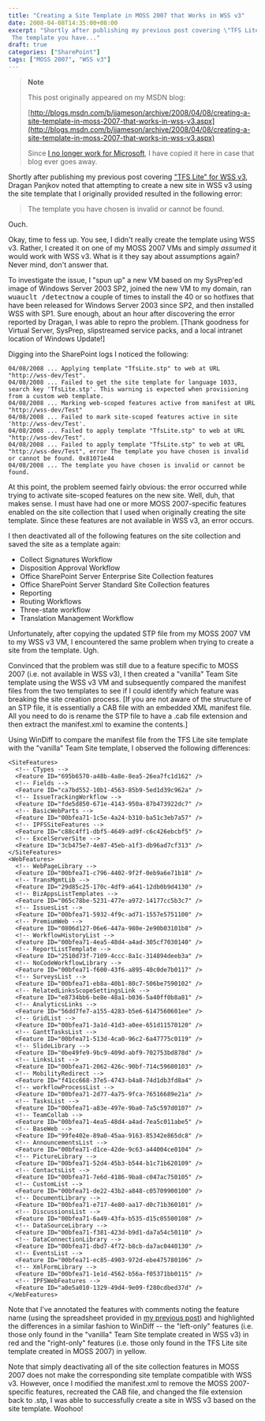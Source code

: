 ```yaml
---
title: "Creating a Site Template in MOSS 2007 that Works in WSS v3"
date: 2008-04-08T14:35:00+08:00
excerpt: "Shortly after publishing my previous post covering \"TFS Lite\" for WSS v3 , Dragan Panjkov noted that attempting to create a new site in WSS v3 using the site template that I originally provided resulted in the following error: 
 The template you have..."
draft: true
categories: ["SharePoint"]
tags: ["MOSS 2007", "WSS v3"]
---
```


> **Note**
> 
> This post originally appeared on my MSDN blog:
> 
> [http://blogs.msdn.com/b/jjameson/archive/2008/04/08/creating-a-site-template-in-moss-2007-that-works-in-wss-v3.aspx](http://blogs.msdn.com/b/jjameson/archive/2008/04/08/creating-a-site-template-in-moss-2007-that-works-in-wss-v3.aspx)
> 
> Since
> [I no longer work for Microsoft](/blog/jjameson/2011/09/02/last-day-with-microsoft), I have copied it here in case that blog
> ever goes away.

Shortly after publishing my previous post covering ["TFS Lite"
for WSS v3](/blog/jjameson/2008/04/07/tfs-lite-for-wss-v3), Dragan Panjkov noted that attempting to create a new site in WSS  v3 using the site template that I originally provided resulted in the following  error:

> The template you have chosen is invalid or cannot be found.

Ouch.

Okay, time to fess up. You see, I didn't really create the template using WSS  v3. Rather, I created it on one of my MOSS 2007 VMs and simply *assumed*  it would work with WSS v3. What is it they say about assumptions again? Never mind,  don't answer that.

To investigate the issue, I "spun up" a new VM based on my SysPrep'ed image of  Windows Server 2003 SP2, joined the new VM to my domain, ran <kbd>wuauclt /detectnow</kbd>  a couple of times to install the 40 or so hotfixes that have been released for Windows  Server 2003 since SP2, and then installed WSS with SP1. Sure enough, about an hour  after discovering the error reported by Dragan, I was able to repro the problem.  [Thank goodness for Virtual Server, SysPrep, slipstreamed service packs, and a local  intranet location of Windows Update!]

Digging into the SharePoint logs I noticed the following:

```
04/08/2008 ... Applying template "TfsLite.stp" to web at URL "http://wss-dev/Test".	 
04/08/2008 ... Failed to get the site template for language 1033, search key 'TfsLite.stp'. This warning is expected when provisioning from a custom web template.
04/08/2008 ... Marking web-scoped features active from manifest at URL "http://wss-dev/Test"
04/08/2008 ... Failed to mark site-scoped features active in site 'http://wss-dev/Test'.
04/08/2008 ... Failed to apply template "TfsLite.stp" to web at URL "http://wss-dev/Test".
04/08/2008 ... Failed to apply template "TfsLite.stp" to web at URL "http://wss-dev/Test", error The template you have chosen is invalid or cannot be found. 0x81071e44
04/08/2008 ... The template you have chosen is invalid or cannot be found.
```

At this point, the problem seemed fairly obvious: the error occurred while trying  to activate site-scoped features on the new site. Well, duh, that makes sense. I  must have had one or more MOSS 2007-specific features enabled on the site collection  that I used when originally creating the site template. Since these features are  not available in WSS v3, an error occurs.

I then deactivated all of the following features on the site collection and saved  the site as a template again:

- Collect Signatures Workflow
- Disposition Approval Workflow
- Office SharePoint Server Enterprise Site Collection features
- Office SharePoint Server Standard Site Collection features
- Reporting
- Routing Workflows
- Three-state workflow
- Translation Management Workflow

Unfortunately, after copying the updated STP file from my MOSS 2007 VM to my  WSS v3 VM, I encountered the same problem when trying to create a site from the  template. Ugh.

Convinced that the problem was still due to a feature specific to MOSS 2007 (i.e.  not available in WSS v3), I then created a "vanilla" Team Site template using the  WSS v3 VM and subsequently compared the manifest files from the two templates to  see if I could identify which feature was breaking the site creation process. [If  you are not aware of the structure of an STP file, it is essentially a CAB file  with an embedded XML manifest file. All you need to do is rename the STP file to  have a .cab file extension and then extract the manifest.xml to examine the contents.]

Using WinDiff to compare the manifest file from the TFS Lite site template with  the "vanilla" Team Site template, I observed the following differences:

```
<SiteFeatures>
  <!-- CTypes -->
  <Feature ID="695b6570-a48b-4a8e-8ea5-26ea7fc1d162" />
  <!-- Fields -->
  <Feature ID="ca7bd552-10b1-4563-85b9-5ed1d39c962a" />
  <!-- IssueTrackingWorkflow -->
  <Feature ID="fde5d850-671e-4143-950a-87b473922dc7" />
  <!-- BasicWebParts -->
  <Feature ID="00bfea71-1c5e-4a24-b310-ba51c3eb7a57" />
  <!-- IPFSSiteFeatures -->
  <Feature ID="c88c4ff1-dbf5-4649-ad9f-c6c426ebcbf5" />
  <!-- ExcelServerSite -->
  <Feature ID="3cb475e7-4e87-45eb-a1f3-db96ad7cf313" />
</SiteFeatures>
<WebFeatures>
  <!-- WebPageLibrary -->
  <Feature ID="00bfea71-c796-4402-9f2f-0eb9a6e71b18" />
  <!-- TransMgmtLib -->
  <Feature ID="29d85c25-170c-4df9-a641-12db0b9d4130" />
  <!-- BizAppsListTemplates -->
  <Feature ID="065c78be-5231-477e-a972-14177cc5b3c7" />
  <!-- IssuesList -->
  <Feature ID="00bfea71-5932-4f9c-ad71-1557e5751100" />
  <!-- PremiumWeb -->
  <Feature ID="0806d127-06e6-447a-980e-2e90b03101b8" />
  <!-- WorkflowHistoryList -->
  <Feature ID="00bfea71-4ea5-48d4-a4ad-305cf7030140" />
  <!-- ReportListTemplate -->
  <Feature ID="2510d73f-7109-4ccc-8a1c-314894deeb3a" />
  <!-- NoCodeWorkflowLibrary -->
  <Feature ID="00bfea71-f600-43f6-a895-40c0de7b0117" />
  <!-- SurveysList -->
  <Feature ID="00bfea71-eb8a-40b1-80c7-506be7590102" />
  <!-- RelatedLinksScopeSettingsLink -->
  <Feature ID="e8734bb6-be8e-48a1-b036-5a40ff0b8a81" />
  <!-- AnalyticsLinks -->
  <Feature ID="56dd7fe7-a155-4283-b5e6-6147560601ee" />
  <!-- GridList -->
  <Feature ID="00bfea71-3a1d-41d3-a0ee-651d11570120" />
  <!-- GanttTasksList -->
  <Feature ID="00bfea71-513d-4ca0-96c2-6a47775c0119" />
  <!-- SlideLibrary -->
  <Feature ID="0be49fe9-9bc9-409d-abf9-702753bd878d" />
  <!-- LinksList -->
  <Feature ID="00bfea71-2062-426c-90bf-714c59600103" />
  <!-- MobilityRedirect -->
  <Feature ID="f41cc668-37e5-4743-b4a8-74d1db3fd8a4" />
  <!-- workflowProcessList -->
  <Feature ID="00bfea71-2d77-4a75-9fca-76516689e21a" />
  <!-- TasksList -->
  <Feature ID="00bfea71-a83e-497e-9ba0-7a5c597d0107" />
  <!-- TeamCollab -->
  <Feature ID="00bfea71-4ea5-48d4-a4ad-7ea5c011abe5" />
  <!-- BaseWeb -->
  <Feature ID="99fe402e-89a0-45aa-9163-85342e865dc8" />
  <!-- AnnouncementsList -->
  <Feature ID="00bfea71-d1ce-42de-9c63-a44004ce0104" />
  <!-- PictureLibrary -->
  <Feature ID="00bfea71-52d4-45b3-b544-b1c71b620109" />
  <!-- ContactsList -->
  <Feature ID="00bfea71-7e6d-4186-9ba8-c047ac750105" />
  <!-- CustomList -->
  <Feature ID="00bfea71-de22-43b2-a848-c05709900100" />
  <!-- DocumentLibrary -->
  <Feature ID="00bfea71-e717-4e80-aa17-d0c71b360101" />
  <!-- DiscussionsList -->
  <Feature ID="00bfea71-6a49-43fa-b535-d15c05500108" />
  <!-- DataSourceLibrary -->
  <Feature ID="00bfea71-f381-423d-b9d1-da7a54c50110" />
  <!-- DataConnectionLibrary -->
  <Feature ID="00bfea71-dbd7-4f72-b8cb-da7ac0440130" />
  <!-- EventsList -->
  <Feature ID="00bfea71-ec85-4903-972d-ebe475780106" />
  <!-- XmlFormLibrary -->
  <Feature ID="00bfea71-1e1d-4562-b56a-f05371bb0115" />
  <!-- IPFSWebFeatures -->
  <Feature ID="a0e5a010-1329-49d4-9e09-f280cdbed37d" />
</WebFeatures>
```

Note that I've annotated the features with comments noting the feature name (using  the spreadsheet provided in [my previous post](/blog/jjameson/2008/04/08/enumerating-feature-definitions-in-wss-v3-and-moss-2007)) and highlighted the differences in a similar fashion to WinDiff  -- the "left-only" features (i.e. those only found  in the "vanilla" Team Site template created in WSS v3) in red and the "right-only" features (i.e. those only found  in the TFS Lite site template created in MOSS 2007) in yellow.

Note that simply deactivating all of the site collection features in MOSS 2007  does not make the corresponding site template compatible with WSS v3. However, once  I modified the manifest.xml to remove the MOSS 2007-specific features, recreated  the CAB file, and changed the file extension back to .stp, I was able to successfully  create a site in WSS v3 based on the site template. Woohoo!

